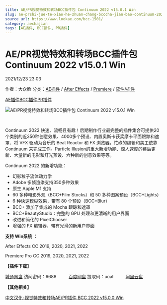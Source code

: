 ```yaml
---
title: AE/PR视觉特效和转场BCC插件包 Continuum 2022 v15.0.1 Win
slug: ae-prshi-jue-te-xiao-he-zhuan-chang-bcccha-jian-bao-continuum-2022-v15-0-1-win
source_url: https://www.lookae.com/bcc-1501/
category: aechajian
tags: [AE插件, BCC插件, PR插件]
---
```

# AE/PR视觉特效和转场BCC插件包 Continuum 2022 v15.0.1 Win

2021/12/23 23:03

作者：大众脸
分类：[AE插件](https://www.lookae.com/after-effects/aechajian/) / [After Effects](https://www.lookae.com/after-effects/) / [Premiere](https://www.lookae.com/qitarjcj/premierezy/) / [软件/插件](https://www.lookae.com/qitarjcj/)

[AE插件](https://www.lookae.com/tag/ae%e6%8f%92%e4%bb%b6/)[BCC插件](https://www.lookae.com/tag/bcc%e6%8f%92%e4%bb%b6/)[PR插件](https://www.lookae.com/tag/pr%e6%8f%92%e4%bb%b6/)

![AE/PR视觉特效和转场BCC插件包 Continuum 2022 v15.0.1 Win](https://www.lookae.com/wp-content/uploads/2021/11/BCC-15.jpg "AE/PR视觉特效和转场BCC插件包 Continuum 2022 v15.0.1 Win-LookAE.com")

[﻿﻿﻿](https://cloud.video.taobao.com//play/u/705956171/p/1/e/6/t/1/337208209523.mp4)

Continuum 2022 快速、流畅且有趣！后期制作行业最完整的插件集合可提供20个类别的近350种创意效果、4000多个预设、内置奥斯卡获奖摩卡平面跟踪和遮罩、将 VFX 驱动为音乐的 Beat Reactor 和 FX 浏览器。忙碌的编辑和美工依靠 Continuum 来完成工作。Particle Illusion的重大新增功能、惊人速度的幕后更新、大量新的电影和灯光预设、六种新的创意效果等等。

Continuum 2022 的新增功能：

* 幻影粒子流体动力学
* Adobe 多帧渲染支持350多种效果
* 原生 Apple M1 支持
* 60 多种电影外观（BCC+Film Stocks）和 50 多种图案预设（BCC+Lights）
* 6 种快速模糊效果，带有 80 个预设（BCC+Blur）
* BCC+ 添加了集成的 Mocha 跟踪和遮罩
* BCC+BeautyStudio：完整的 GPU 处理和更清晰的用户界面
* 改进和简化的 PixelChooser
* 增强的 FX 编辑器，带有光滑的新用户界面

**支持 Win系统 ：**

After Effects CC 2019, 2020, 2021, 2022

Premiere Pro CC 2019, 2020, 2021, 2022

**【插件下载】**

[城通网盘](https://url62.ctfile.com/f/680462-530331294-65e346) 访问密码：6688          [百度网盘](https://pan.baidu.com/s/1eYMqp7l53RZ70wnUJWNyNw) 提取码：uoal          [阿里云盘](https://www.aliyundrive.com/s/EZ66pEJ5x68)

**【其他相关】**

[中文汉化-视觉特效和转场AE/PR插件 BCC 2022 v15.0.0 Win](https://www.lookae.com/bcc-2021-ch/)
